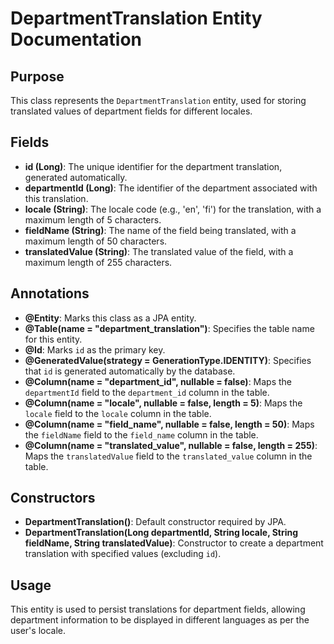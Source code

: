 # DepartmentTranslation Entity Documentation

## Purpose

This class represents the `DepartmentTranslation` entity, used for storing translated values of department fields for different locales.

## Fields

- **id (Long)**: The unique identifier for the department translation, generated automatically.
- **departmentId (Long)**: The identifier of the department associated with this translation.
- **locale (String)**: The locale code (e.g., 'en', 'fi') for the translation, with a maximum length of 5 characters.
- **fieldName (String)**: The name of the field being translated, with a maximum length of 50 characters.
- **translatedValue (String)**: The translated value of the field, with a maximum length of 255 characters.

## Annotations

- **@Entity**: Marks this class as a JPA entity.
- **@Table(name = "department_translation")**: Specifies the table name for this entity.
- **@Id**: Marks `id` as the primary key.
- **@GeneratedValue(strategy = GenerationType.IDENTITY)**: Specifies that `id` is generated automatically by the database.
- **@Column(name = "department_id", nullable = false)**: Maps the `departmentId` field to the `department_id` column in the table.
- **@Column(name = "locale", nullable = false, length = 5)**: Maps the `locale` field to the `locale` column in the table.
- **@Column(name = "field_name", nullable = false, length = 50)**: Maps the `fieldName` field to the `field_name` column in the table.
- **@Column(name = "translated_value", nullable = false, length = 255)**: Maps the `translatedValue` field to the `translated_value` column in the table.

## Constructors

- **DepartmentTranslation()**: Default constructor required by JPA.
- **DepartmentTranslation(Long departmentId, String locale, String fieldName, String translatedValue)**: Constructor to create a department translation with specified values (excluding `id`).

## Usage

This entity is used to persist translations for department fields, allowing department information to be displayed in different languages as per the user's locale.

